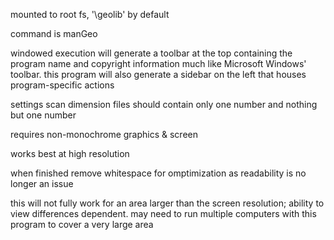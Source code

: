 mounted to root fs, '\geolib' by default

command is manGeo

windowed execution will generate a toolbar
    at the top containing the program name
    and copyright information much like
    Microsoft Windows' toolbar. this program
    will also generate a sidebar on the left
    that houses program-specific actions

settings scan dimension files should contain only one number and nothing but one number

requires non-monochrome graphics & screen

works best at high resolution

when finished remove whitespace for omptimization as readability is no longer an issue

this will not fully work for an area larger than the screen resolution; ability to view differences dependent. may need to run multiple computers with this program to cover a very large area